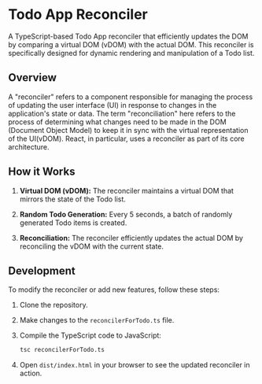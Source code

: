 # Todo App Reconciler

A TypeScript-based Todo App reconciler that efficiently updates the DOM by comparing a virtual DOM (vDOM) with the actual DOM. This reconciler is specifically designed for dynamic rendering and manipulation of a Todo list.

## Overview

A "reconciler" refers to a component responsible for managing the process of updating the user interface (UI) in response to changes in the application's state or data. The term "reconciliation" here refers to the process of determining what changes need to be made in the DOM (Document Object Model) to keep it in sync with the virtual representation of the UI(vDOM). React, in particular, uses a reconciler as part of its core architecture.

## How it Works

1. **Virtual DOM (vDOM):** The reconciler maintains a virtual DOM that mirrors the state of the Todo list.

2. **Random Todo Generation:** Every 5 seconds, a batch of randomly generated Todo items is created.

3. **Reconciliation:** The reconciler efficiently updates the actual DOM by reconciling the vDOM with the current state.

## Development

To modify the reconciler or add new features, follow these steps:

1. Clone the repository.
2. Make changes to the `reconcilerForTodo.ts` file.
3. Compile the TypeScript code to JavaScript:

   ```bash
   tsc reconcilerForTodo.ts
   ```

4. Open `dist/index.html` in your browser to see the updated reconciler in action.
 